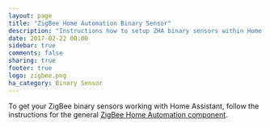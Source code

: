 ```yaml
---
layout: page
title: "ZigBee Home Automation Binary Sensor"
description: "Instructions how to setup ZHA binary sensors within Home Assistant."
date: 2017-02-22 00:00
sidebar: true
comments: false
sharing: true
footer: true
logo: zigbee.png
ha_category: Binary Sensor
---
```


To get your ZigBee binary sensors working with Home Assistant, follow the
instructions for the general [ZigBee Home Automation
component](/components/zha/).
